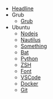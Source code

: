 * [Headline](README.md)
* Grub
    * [Grub](grub/Grub.md)
* Ubuntu
    * [Nodejs](ubuntu/Nodejs.md)
    * [Nautilus](ubuntu/Nautilus.md)
    * [Something](ubuntu/Something.md)
    * [Bat](ubuntu/Bat.md)
    * [Python](ubuntu/Python.md)
    * [ZSH](ubuntu/ZSH.md)
    * [Font](ubuntu/Font.md)
    * [VSCode](ubuntu/VSCode.md)
    * [Docker](ubuntu/Docker.md)
    * [Git](ubuntu/Git.md)
